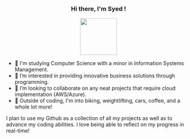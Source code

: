 ###

<div id="header" align="center">
  <h3>Hi there, I'm Syed !</h3>
  <img src="https://media.giphy.com/media/v1.Y2lkPTc5MGI3NjExbXQ5Z252MHB5dWoxaDlhMm5ta3l1NHF2aW9lajlsam1kdDN5MnVvbSZlcD12MV9pbnRlcm5hbF9naWZfYnlfaWQmY3Q9Zw/WtOkaikiwaR87ZvAFH/giphy.gif" width="100"/>
</div>




- 📖 I'm studying Computer Science with a minor in Information Systems Management. 
- 🔭 I’m interested in providing innovative business solutions through programming.
- 👯 I’m looking to collaborate on any neat projects that require cloud implementation (AWS/Azure).
- 💬 Outside of coding, I'm into biking, weightlifting, cars, coffee, and a whole lot more! 

I plan to use my Github as a collection of all my projects as well as to advance my coding abilities. I love being able to reflect on my progress in real-time!

<!--
**SyedRabbey/SyedRabbey** is a ✨ _special_ ✨ repository because its `README.md` (this file) appears on your GitHub profile.

Here are some ideas to get you started:

- 🔭 I’m currently working on improving my programming skills as well as applying for internships
- 🌱 I’m currently learning SQL and sharpening my C++ skills
- 👯 I’m looking to collaborate on any neat projects that preferably require Full Stack development
- 💬 Ask me about the financial markets and birds. Those are my interests outside of coding 
- 📫 How to reach me: you can email me @ hh6071@wayne.edu, just add in te subject, "from Github"
- 😄 Pronouns: he / him


-->
